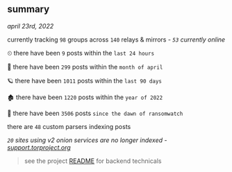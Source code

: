 
## summary
_april 23rd, 2022_

currently tracking `98` groups across `140` relays & mirrors - _`53` currently online_

⏲ there have been `9` posts within the `last 24 hours`

🦈 there have been `299` posts within the `month of april`

🪐 there have been `1011` posts within the `last 90 days`

🏚 there have been `1220` posts within the `year of 2022`

🦕 there have been `3506` posts `since the dawn of ransomwatch`

there are `48` custom parsers indexing posts

_`20` sites using v2 onion services are no longer indexed - [support.torproject.org](https://support.torproject.org/onionservices/v2-deprecation/)_

> see the project [README](https://github.com/thetanz/ransomwatch#ransomwatch--) for backend technicals
